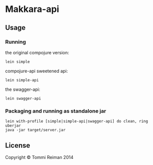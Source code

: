 # Makkara-api

## Usage

### Running

the original compojure version:

`lein simple`

compojure-api sweetened api:

`lein simple-api`

the swagger-api:

`lein swagger-api`

### Packaging and running as standalone jar

```
lein with-profile [simple|simple-api|swagger-api] do clean, ring uberjar
java -jar target/server.jar
```

## License

Copyright © Tommi Reiman 2014
